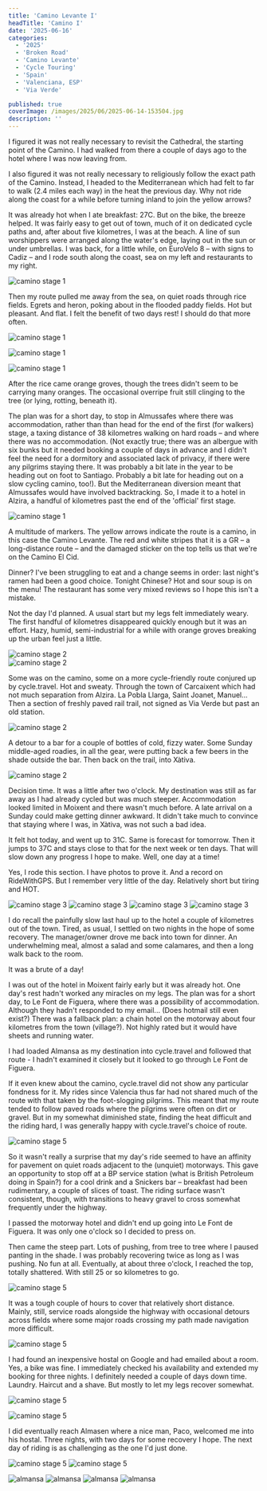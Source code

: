 ```yaml
---
title: 'Camino Levante I'
headTitle: 'Camino I'
date: '2025-06-16'
categories:
  - '2025'
  - 'Broken Road'
  - 'Camino Levante'
  - 'Cycle Touring'
  - 'Spain'
  - 'Valenciana, ESP'
  - 'Via Verde'

published: true
coverImage: /images/2025/06/2025-06-14-153504.jpg
description: ''
---
```


<script>
  import Img from '$lib/components/Img.svelte'
  import DayCardHGroup from '$lib/components/DayCardHGroup.svelte'
</script>

<section class="card">

<DayCardHGroup
  where="Valencia &ndash; Alzira"
  when="2025-06-14"
  distance="52.4 km, 173 m, 860.2 km to date"
/>

<p>I figured it was not really necessary to revisit the Cathedral, the starting point of the Camino. I had walked from there a couple of days ago to the hotel where I was now leaving from. </p>

<p>I also figured it was not really necessary to religiously follow the exact path of the Camino. Instead, I headed to the Mediterranean which had felt to far to walk (2.4 miles each way) in the heat the previous day. Why not ride along the coast for a while before turning inland to join the yellow arrows?</p>

<p>It was already hot when I ate breakfast: 27C. But on the bike, the breeze helped. It was fairly easy to get out of town, much of it on dedicated cycle paths and, after about five kilometres, I was at the beach. A line of sun worshippers were arranged along the water's edge, laying out in the sun or under umbrellas. I was back, for a little while, on EuroVelo 8 &ndash; with signs to Cadiz &ndash; and I rode south along the coast, sea on my left and restaurants to my right. </p>

<Img
  src="/images/2025/06/2025-06-14-121730.jpg"
  alt="camino stage 1"
/>

<p>Then my route pulled me away from the sea, on quiet roads through rice fields. Egrets and heron, poking about in the flooded paddy fields. Hot but pleasant. And flat. I felt the benefit of two days rest! I should do that more often.</p>

<Img
  src="/images/2025/06/2025-06-14-143024.jpg"
  alt="camino stage 1"
/>

<div class="w-70">
  <Img
    src="/images/2025/06/2025-06-14-142318.jpg"
    alt="camino stage 1"
  />
</div>

<Img
  src="/images/2025/06/2025-06-14-143806.jpg"
  alt="camino stage 1"
/>

<p>After the rice came orange groves, though the trees didn't seem to be carrying many oranges. The occasional overripe fruit still clinging to the tree (or lying, rotting, beneath it). </p>

<p>The plan was for a short day, to stop in Almussafes where there was accommodation, rather than than head for the end of the first (for walkers) stage, a taxing distance of 38 kilometres walking on hard roads &ndash; and where there was no accommodation. (Not exactly true; there was an albergue with six bunks but it needed booking a couple of days in advance and I didn't feel the need for a dormitory and associated lack of privacy, if there were any pilgrims staying there. It was probably a bit late in the year to be heading out on foot to Santiago. Probably a bit late for heading out on a slow cycling camino, too!). But the Mediterranean diversion meant that Almussafes would have involved backtracking. So, I made it to a hotel in Alzira, a handful of kilometres past the end of the 'official' first stage.</p>

<Img
  src="/images/2025/06/2025-06-14-152909.jpg"
  alt="camino stage 1"
/>

<p>A multitude of markers. The yellow arrows indicate the route is a camino, in this case the Camino Levante. The red and white stripes that it is a GR &ndash; a long-distance route &ndash; and the damaged sticker on the top tells us that we're on the Camino El Cid.</p>

<p>Dinner? I've been struggling to eat and a change seems in order: last night's ramen had been a good choice. Tonight Chinese? Hot and sour soup is on the menu! The restaurant has some very mixed reviews so I hope this isn't a mistake.</p>

</section>

<section class="card">

<DayCardHGroup
  where="Alzira &ndash; X&agrave;tiva"
  when="2025-06-15"
  distance="24.3 km, 128 m, 884.5 km to date"
/>

<p>Not the day I'd planned. A usual start but my legs felt immediately weary. The first handful of kilometres disappeared quickly enough but it was an effort. Hazy, humid, semi-industrial for a while with orange groves breaking up the urban feel just a little.</p>

<div class="w-80">
  <Img
    src="/images/2025/06/2025-06-15-111238.jpg"
    alt="camino stage 2"
  />
</div>
<Img
  src="/images/2025/06/2025-06-15-111640.jpg"
  alt="camino stage 2"
/>

<p>Some was on the camino, some on a more cycle-friendly route conjured up by cycle.travel. Hot and sweaty. Through the town of Carcaixent which had not much separation from Alzira. La Pobla Llarga, Saint Joanet, Manuel... Then a section of freshly paved rail trail, not signed as Via Verde but past an old station. </p>

<Img
  src="/images/2025/06/2025-06-15-121505.jpg"
  alt="camino stage 2"
/>

<p>A detour to a bar for a couple of bottles of cold, fizzy water. Some Sunday middle-aged roadies, in all the gear, were putting back a few beers in the shade outside the bar. Then back on the trail, into X&agrave;tiva.</p>

<Img
  src="/images/2025/06/2025-06-15-134409.jpg"
  alt="camino stage 2"
/>

<p>Decision time. It was a little after two o'clock. My destination was still as far away as I had already cycled but was much steeper. Accommodation looked limited in Moixent and there wasn't much before. A late arrival on a Sunday could make getting dinner awkward. It didn't take much to convince that staying where I was, in X&agrave;tiva, was not such a bad idea.</p>

<p>It felt hot today, and went up to 31C. Same is forecast for tomorrow. Then it jumps to 37C and stays close to that for the next week or ten days. That will slow down any progress I hope to make. Well, one day at a time!</p>

</section>

<section class="card">

<DayCardHGroup
  where="X&agrave;tiva &ndash; Moixent"
  when="2025-06-16"
  distance="30.1 km, 128 m, 914.5 km to date"
/>

<p>Yes, I rode this section. I have photos to prove it. And a record on RideWithGPS. But I remember very little of the day. Relatively short but tiring and HOT. </p>

<Img
  src="/images/2025/06/2025-06-16-113129.jpg"
  alt="camino stage 3"
/>
<Img
  src="/images/2025/06/2025-06-16-124054.jpg"
  alt="camino stage 3"
/>
<Img
  src="/images/2025/06/2025-06-16-135054.jpg"
  alt="camino stage 3"
/>
<Img
  src="/images/2025/06/2025-06-16-135108.jpg"
  alt="camino stage 3"
/>

<p>I do recall the painfully slow last haul up to the hotel a couple of kilometres out of the town. Tired, as usual, I settled on two nights in the hope of some recovery. The manager/owner drove me back into town for dinner. An underwhelming meal, almost a salad and some calamares, and then a long walk back to the room. </p>

</section>

<section class="card">

<DayCardHGroup
  where="Moixent &ndash; Almansa"
  when="2025-06-18"
  distance="37.3 km, 508 m, 951.8 km to date"
/>

<p>It was a brute of a day!</p>

<p>I was out of the hotel in Moixent fairly early but it was already hot. One day's rest hadn't worked any miracles on my legs. The plan was for a short day, to Le Font de Figuera, where there was a possibility of accommodation. Although they hadn't responded to my email... (Does hotmail still even exist?) There was a fallback plan: a chain hotel on the motorway about four kilometres from the town (village?). Not highly rated but it would have sheets and running water.</p>

<p>I had loaded Almansa as my destination into cycle.travel and followed that route - I hadn't examined it closely but it looked to go through Le Font de Figuera. </p>

<p>If it even knew about the camino, cycle.travel did not show any particular fondness for it. My rides since Valencia thus far had not shared much of the route with that taken by the foot-slogging pilgrims. This meant that my route tended to follow paved roads where the pilgrims were often on dirt or gravel. But in my somewhat diminished state, finding the heat difficult and the riding hard, I was generally happy with cycle.travel's choice of route. </p>

<Img
  src="/images/2025/06/2025-06-18-145139.jpg"
  alt="camino stage 5"
/>

<p>So it wasn't really a surprise that my day's ride seemed to have an affinity for pavement on quiet roads adjacent to the (unquiet) motorways. This gave an opportunity to stop off at a BP service station (what is British Petroleum doing in Spain?) for a cool drink and a Snickers bar &ndash; breakfast had been rudimentary, a couple of slices of toast. The riding surface wasn't consistent, though, with transitions to heavy gravel to cross somewhat frequently under the highway.</p>

<p>I passed the motorway hotel and didn't end up going into Le Font de Figuera. It was only one o'clock so I decided to press on. </p>

<p>Then came the steep part. Lots of pushing, from tree to tree where I paused panting in the shade. I was probably recovering twice as long as I was pushing. No fun at all. Eventually, at about three o'clock, I reached the top, totally shattered. With still 25 or so kilometres to go.
</p>

<Img
  src="/images/2025/06/2025-06-18-145203.jpg"
  alt="camino stage 5"
/>

<p>It was a tough couple of hours to cover that relatively short distance. Mainly, still, service roads alongside the highway with occasional detours across fields where some major roads crossing my path made navigation more difficult.</p>

<Img
  src="/images/2025/06/2025-06-18-160121.jpg"
  alt="camino stage 5"
/>

<p>I had found an inexpensive hostal on Google and had emailed about a room. Yes, a bike was fine. I immediately checked his availability and extended my booking for three nights. I definitely needed a couple of days down time. Laundry. Haircut and a shave. But mostly to let my legs recover somewhat.</p>

<Img
  src="/images/2025/06/2025-06-18-163548.jpg"
  alt="camino stage 5"
  caption="Reunited with the camino, if only briefly."
/>

<Img
  src="/images/2025/06/2025-06-18-171441.jpg"
  alt="camino stage 5"
/>

<p>I did eventually reach Almasen where a nice man, Paco, welcomed me into his hostal. Three nights, with two days for some recovery I hope. The next day of riding is as challenging as the one I'd just done.</p>

<Img
  src="/images/2025/06/2025-06-18-172621.jpg"
  alt="camino stage 5"
/>
<Img
  src="/images/2025/06/2025-06-19-155542.jpg"
  alt="camino stage 5"
/>

<DayCardHGroup
  where="The Castle"
/>

<Img
  src="/images/2025/06/2025-06-20-120909.jpg"
  alt="almansa"
/>
<Img
  src="/images/2025/06/2025-06-20-122305.jpg"
  alt="almansa"
/>
<Img
  src="/images/2025/06/2025-06-20-122501.jpg"
  alt="almansa"
/>
<Img
  src="/images/2025/06/2025-06-20-142953.jpg"
  alt="almansa"
/>

</section>
